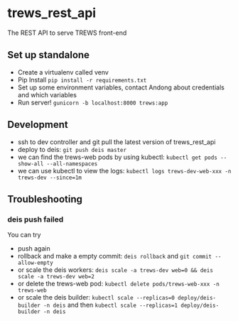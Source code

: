 # trews_rest_api
The REST API to serve TREWS front-end

## Set up standalone
- Create a virtualenv called venv
- Pip Install `pip install -r requirements.txt`
- Set up some environment variables, contact Andong about credentials and which variables
- Run server! `gunicorn -b localhost:8000 trews:app`

## Development
- ssh to dev controller and git pull the latest version of trews_rest_api
- deploy to deis: `git push deis master`
- we can find the trews-web pods by using kubectl: `kubectl get pods --show-all --all-namespaces`
- we can use kubectl to view the logs: `kubectl logs trews-dev-web-xxx -n trews-dev --since=1m`

## Troubleshooting
### deis push failed
You can try
- push again
- rollback and make a empty commit: `deis rollback` and `git commit --allow-empty`
- or scale the deis workers: `deis scale -a trews-dev web=0 && deis scale -a trews-dev web=2`
- or delete the trews-web pod: `kubectl delete pods/trews-web-xxx -n trews-web`
- or scale the deis builder: `kubectl scale --replicas=0 deploy/deis-builder -n deis` and then `kubectl scale --replicas=1 deploy/deis-builder -n deis`